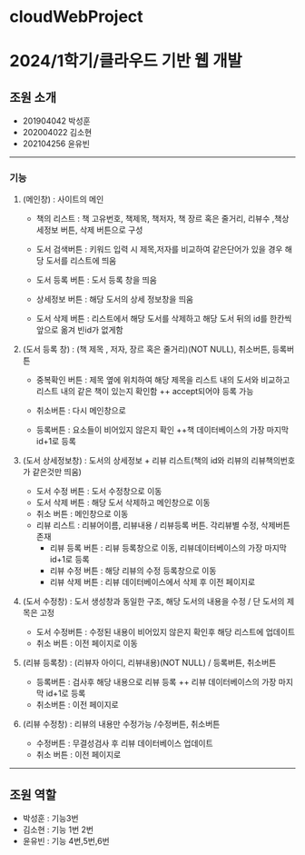  cloudWebProject
 ===============

# 2024/1학기/클라우드 기반 웹 개발 
## 조원 소개
+ 201904042 박성훈
+ 202004022 김소현
+ 202104256 윤유빈
   
***

### 기능
1. (메인창) : 사이트의 메인
   + 책의 리스트 : 책 고유번호, 책제목, 책저자, 책 장르 혹은 줄거리, 리뷰수 ,책상세정보 버튼, 삭제 버튼으로 구성

   + 도서 검색버튼 : 키워드 입력 시 제목,저자를 비교하여 같은단어가 있을 경우 해당 도서를 리스트에 띄움

   + 도서 등록 버튼 : 도서 등록 창을 띄움

   + 상세정보 버튼 : 해당 도서의 상세 정보창을 띄움

   + 도서 삭제 버튼 : 리스트에서 해당 도서를 삭제하고 해당 도서 뒤의 id를 한칸씩 앞으로 옮겨 빈id가 없게함

2. (도서 등록 창) : (책 제목 , 저자, 장르 혹은 줄거리)(NOT NULL), 취소버튼, 등록버튼
   + 중복확인 버튼 : 제목 옆에 위치하여 해당 제목을 리스트 내의      도서와 비교하고 리스트 내의 같은 책이 있는지 확인함 ++ accept되어야 등록 가능

   + 취소버튼 : 다시 메인창으로

   + 등록버튼 : 요소들이 비어있지 않은지 확인 ++책 데이터베이스의 가장 마지막 id+1로 등록

3. (도서 상세정보창) : 도서의 상세정보 + 리뷰 리스트(책의 id와 리뷰의 리뷰책의번호가 같은것만 띄움)
   + 도서 수정 버튼 : 도서 수정창으로 이동
   + 도서 삭제 버튼 : 해당 도서 삭제하고 메인창으로 이동
   + 취소 버튼 : 메인창으로 이동
   + 리뷰 리스트 : 리뷰어이름, 리뷰내용 / 리뷰등록 버튼. 각리뷰별 수정, 삭제버튼 존재
      + 리뷰 등록 버튼 : 리뷰 등록창으로 이동, 리뷰데이터베이스의 가장 마지막 id+1로 등록
      + 리뷰 수정 버튼 : 해당 리뷰의 수정 등록창으로 이동
      + 리뷰 삭제 버튼 : 리뷰 데이터베이스에서 삭제 후 이전 페이지로 

4. (도서 수정창) : 도서 생성창과 동일한 구조, 해당 도서의 내용을 수정 / 단 도서의 제목은 고정
   + 도서 수정버튼 : 수정된 내용이 비어있지 않은지 확인후 해당 리스트에 업데이트
   + 취소 버튼 : 이전 페이지로 이동

5. (리뷰 등록창) : (리뷰자 아이디, 리뷰내용)(NOT NULL) / 등록버튼, 취소버튼
   + 등록버튼 : 검사후 해당 내용으로 리뷰 등록 ++ 리뷰 데이터베이스의 가장 마지막 id+1로 등록 
   + 취소버튼 : 이전 페이지로

6. (리뷰 수정창) : 리뷰의 내용만 수정가능 /수정버튼, 취소버튼
   + 수정버튼 : 무결성검사 후 리뷰 데이터베이스 업데이트
   + 취소 버튼 : 이전 페이지로
  
***

## 조원 역할
+ 박성훈 : 기능3번
+ 김소현 : 기능 1번 2번
+ 윤유빈 : 기능 4번,5번,6번